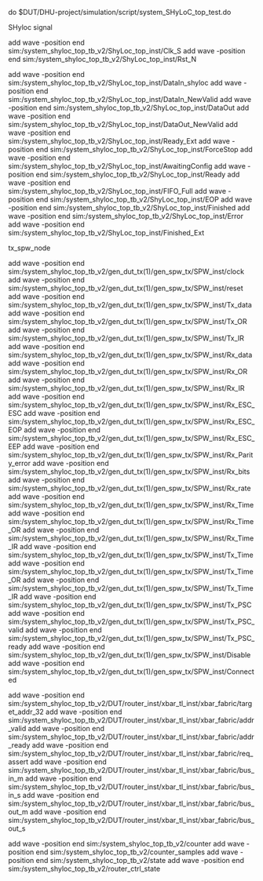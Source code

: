 do $DUT/DHU-project/simulation/script/system_SHyLoC_top_test.do

SHyloc signal

add wave -position end  sim:/system_shyloc_top_tb_v2/ShyLoc_top_inst/Clk_S
add wave -position end  sim:/system_shyloc_top_tb_v2/ShyLoc_top_inst/Rst_N

add wave -position end  sim:/system_shyloc_top_tb_v2/ShyLoc_top_inst/DataIn_shyloc
add wave -position end  sim:/system_shyloc_top_tb_v2/ShyLoc_top_inst/DataIn_NewValid
add wave -position end  sim:/system_shyloc_top_tb_v2/ShyLoc_top_inst/DataOut
add wave -position end  sim:/system_shyloc_top_tb_v2/ShyLoc_top_inst/DataOut_NewValid
add wave -position end  sim:/system_shyloc_top_tb_v2/ShyLoc_top_inst/Ready_Ext
add wave -position end  sim:/system_shyloc_top_tb_v2/ShyLoc_top_inst/ForceStop
add wave -position end  sim:/system_shyloc_top_tb_v2/ShyLoc_top_inst/AwaitingConfig
add wave -position end  sim:/system_shyloc_top_tb_v2/ShyLoc_top_inst/Ready
add wave -position end  sim:/system_shyloc_top_tb_v2/ShyLoc_top_inst/FIFO_Full
add wave -position end  sim:/system_shyloc_top_tb_v2/ShyLoc_top_inst/EOP
add wave -position end  sim:/system_shyloc_top_tb_v2/ShyLoc_top_inst/Finished
add wave -position end  sim:/system_shyloc_top_tb_v2/ShyLoc_top_inst/Error
add wave -position end  sim:/system_shyloc_top_tb_v2/ShyLoc_top_inst/Finished_Ext

tx_spw_node

add wave -position end  sim:/system_shyloc_top_tb_v2/gen_dut_tx(1)/gen_spw_tx/SPW_inst/clock
add wave -position end  sim:/system_shyloc_top_tb_v2/gen_dut_tx(1)/gen_spw_tx/SPW_inst/reset
add wave -position end  sim:/system_shyloc_top_tb_v2/gen_dut_tx(1)/gen_spw_tx/SPW_inst/Tx_data
add wave -position end  sim:/system_shyloc_top_tb_v2/gen_dut_tx(1)/gen_spw_tx/SPW_inst/Tx_OR
add wave -position end  sim:/system_shyloc_top_tb_v2/gen_dut_tx(1)/gen_spw_tx/SPW_inst/Tx_IR
add wave -position end  sim:/system_shyloc_top_tb_v2/gen_dut_tx(1)/gen_spw_tx/SPW_inst/Rx_data
add wave -position end  sim:/system_shyloc_top_tb_v2/gen_dut_tx(1)/gen_spw_tx/SPW_inst/Rx_OR
add wave -position end  sim:/system_shyloc_top_tb_v2/gen_dut_tx(1)/gen_spw_tx/SPW_inst/Rx_IR
add wave -position end  sim:/system_shyloc_top_tb_v2/gen_dut_tx(1)/gen_spw_tx/SPW_inst/Rx_ESC_ESC
add wave -position end  sim:/system_shyloc_top_tb_v2/gen_dut_tx(1)/gen_spw_tx/SPW_inst/Rx_ESC_EOP
add wave -position end  sim:/system_shyloc_top_tb_v2/gen_dut_tx(1)/gen_spw_tx/SPW_inst/Rx_ESC_EEP
add wave -position end  sim:/system_shyloc_top_tb_v2/gen_dut_tx(1)/gen_spw_tx/SPW_inst/Rx_Parity_error
add wave -position end  sim:/system_shyloc_top_tb_v2/gen_dut_tx(1)/gen_spw_tx/SPW_inst/Rx_bits
add wave -position end  sim:/system_shyloc_top_tb_v2/gen_dut_tx(1)/gen_spw_tx/SPW_inst/Rx_rate
add wave -position end  sim:/system_shyloc_top_tb_v2/gen_dut_tx(1)/gen_spw_tx/SPW_inst/Rx_Time
add wave -position end  sim:/system_shyloc_top_tb_v2/gen_dut_tx(1)/gen_spw_tx/SPW_inst/Rx_Time_OR
add wave -position end  sim:/system_shyloc_top_tb_v2/gen_dut_tx(1)/gen_spw_tx/SPW_inst/Rx_Time_IR
add wave -position end  sim:/system_shyloc_top_tb_v2/gen_dut_tx(1)/gen_spw_tx/SPW_inst/Tx_Time
add wave -position end  sim:/system_shyloc_top_tb_v2/gen_dut_tx(1)/gen_spw_tx/SPW_inst/Tx_Time_OR
add wave -position end  sim:/system_shyloc_top_tb_v2/gen_dut_tx(1)/gen_spw_tx/SPW_inst/Tx_Time_IR
add wave -position end  sim:/system_shyloc_top_tb_v2/gen_dut_tx(1)/gen_spw_tx/SPW_inst/Tx_PSC
add wave -position end  sim:/system_shyloc_top_tb_v2/gen_dut_tx(1)/gen_spw_tx/SPW_inst/Tx_PSC_valid
add wave -position end  sim:/system_shyloc_top_tb_v2/gen_dut_tx(1)/gen_spw_tx/SPW_inst/Tx_PSC_ready
add wave -position end  sim:/system_shyloc_top_tb_v2/gen_dut_tx(1)/gen_spw_tx/SPW_inst/Disable
add wave -position end  sim:/system_shyloc_top_tb_v2/gen_dut_tx(1)/gen_spw_tx/SPW_inst/Connected

add wave -position end  sim:/system_shyloc_top_tb_v2/DUT/router_inst/xbar_tl_inst/xbar_fabric/target_addr_32
add wave -position end  sim:/system_shyloc_top_tb_v2/DUT/router_inst/xbar_tl_inst/xbar_fabric/addr_valid
add wave -position end  sim:/system_shyloc_top_tb_v2/DUT/router_inst/xbar_tl_inst/xbar_fabric/addr_ready
add wave -position end  sim:/system_shyloc_top_tb_v2/DUT/router_inst/xbar_tl_inst/xbar_fabric/req_assert
add wave -position end  sim:/system_shyloc_top_tb_v2/DUT/router_inst/xbar_tl_inst/xbar_fabric/bus_in_m
add wave -position end  sim:/system_shyloc_top_tb_v2/DUT/router_inst/xbar_tl_inst/xbar_fabric/bus_in_s
add wave -position end  sim:/system_shyloc_top_tb_v2/DUT/router_inst/xbar_tl_inst/xbar_fabric/bus_out_m
add wave -position end  sim:/system_shyloc_top_tb_v2/DUT/router_inst/xbar_tl_inst/xbar_fabric/bus_out_s

add wave -position end  sim:/system_shyloc_top_tb_v2/counter
add wave -position end  sim:/system_shyloc_top_tb_v2/counter_samples
add wave -position end  sim:/system_shyloc_top_tb_v2/state
add wave -position end  sim:/system_shyloc_top_tb_v2/router_ctrl_state
